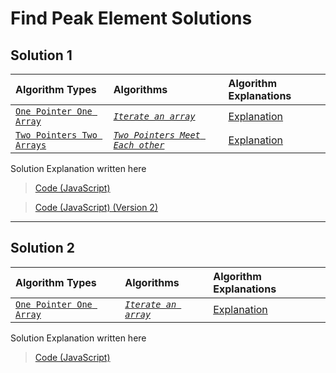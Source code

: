 # Find Peak Element Solutions

## Solution 1

| __Algorithm Types__ | __Algorithms__ | __Algorithm Explanations__ |
| :- | :- | :- |
| [`One Pointer One Array`](../../algorithms/one-pointer-one-array.md) | [*`Iterate an array`*](../../algorithms/one-pointer-one-array.md#iterate-an-array) | [Explanation](../../algorithms/explanations/one-pointer-one-array/iterate-an-array.md) |
| [`Two Pointers Two Arrays`](../../algorithms/two-pointers-two-arrays.md) | [*`Two Pointers Meet Each other`*](../../algorithms/two-pointers-two-arrays.md#two-pointers-meet-each-other) | [Explanation](../../algorithms/explanations/two-pointers-two-arrays/two-pointers-meet-each-other.md) |

Solution Explanation written here

> [Code (JavaScript)](./solution-1.js)

> [Code (JavaScript) (Version 2)](./solution-1-v2.js)

---

## Solution 2

| __Algorithm Types__ | __Algorithms__ | __Algorithm Explanations__ |
| :- | :- | :- |
| [`One Pointer One Array`](../../algorithms/one-pointer-one-array.md) | [*`Iterate an array`*](../../algorithms/one-pointer-one-array.md#iterate-an-array) | [Explanation](../../algorithms/explanations/one-pointer-one-array/iterate-an-array.md) |

Solution Explanation written here

> [Code (JavaScript)](./solution-2.js)
